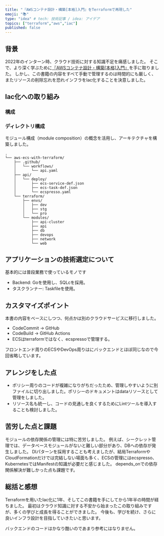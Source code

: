 ```yaml
---
title: "『AWSコンテナ設計・構築[本格]入門』をTerraformで再現した"
emoji: "📚"
type: "idea" # tech: 技術記事 / idea: アイデア
topics: ["terraform","aws","iac"]
published: false
---
```


## 背景
2022年のインターン時、クラウド技術に対する知識不足を痛感しました。
そこで、より深く学ぶために[『AWSコンテナ設計・構築[本格]入門』](https://www.sbcr.jp/product/4815607654)を手に取りました。
しかし、この書籍の内容をすべて手動で管理するのは時間的にも厳しく、またリソースの削除忘れを恐れインフラをIac化することを決意しました。

## Iac化への取り組み

### 構成

### ディレクトリ構成
モジュール構成（module composition）の概念を活用し、アーキテクチャを構築しました。

```
.
└── aws-ecs-with-terraform/
    ├── .github/
    │   └── workflows/
    │       └── api.yaml
    ├── api/
    │   └── deploy/
    │       ├── ecs-service-def.json
    │       ├── ecs-task-def.json
    │       └── ecspresso.yaml
    └── terraform/
        ├── envs/
        │   ├── dev
        │   ├── stg
        │   └── pro
        └── modules/
            ├── api-cluster
            ├── api
            ├── db
            ├── devops
            ├── network
            └── web
```

## アプリケーションの技術選定について
基本的には普段業務で使っているモノです
* Backend: Goを使用し、SQLcを採用。
* タスクランナー: Taskfileを使用。

## カスタマイズポイント
本書の内容をベースにしつつ、何点かは別のクラウドサービスに移行しました。

* CodeCommit → GitHub
* CodeBuild → GitHub Actions
* ECSはterraformではなく、ecspressoで管理する。

フロントエンド周りのECSやDevOps周りはにバックエンドとほぼ同じなので今回省略しています。

## アレンジをした点

- ポリシー周りのコードが複雑になりがちだったため、管理しやすいように別ファイルに切り出しました。ポリシーのドキュメントはdataリソースとして管理をしました。
- リソース名も統一し、コードの見通しを良くするためにLintツールを導入することも検討しました。


## 苦労した点と課題
モジュールの依存関係の管理には特に苦労しました。
例えば、シークレット管理では、データベースモジュールがないと難しい部分があり、DBへの依存が発生しました。
DIパターンを採用することも考えましたが、結局TerraformやCloudFormationだけでは完結しない場面も多く、ECSの管理にはecspresso、KubernetesではManifestの知識が必要だと感じました。
depends_onでの依存関係解決が難しかった点も課題です。


## 総括と感想
Terraformを用いたIac化に1年、そしてこの書籍を手にしてから1年半の時間が経ちました。
最初はクラウド知識に対する不安から始まったこの取り組みですが、多くの学びと成長を得ることができました。
今後も、学びを続け、さらに良いインフラ設計を目指していきたいと思います。

バックエンドのコードはかなり酷いのであまり参考にはなりません。
